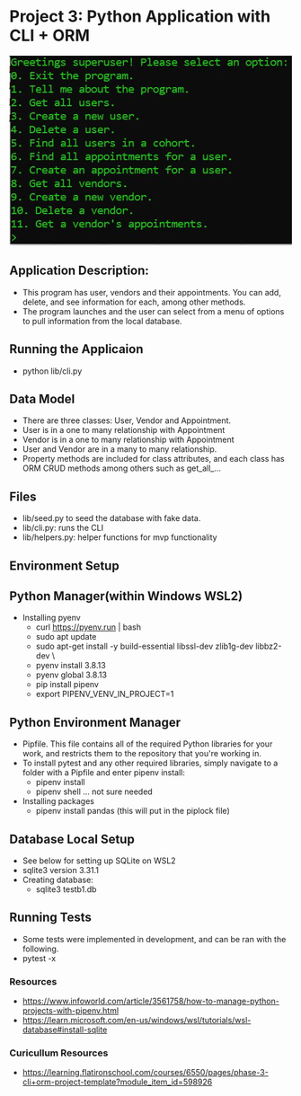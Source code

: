 # Project 3: Python Application with CLI + ORM

![CLI](https://github.com/benjamin-jacobson/project-3-python-cli-application/blob/main/images/cli_prototype.JPG?raw=true)


## Application Description:
- This program has user, vendors and their appointments. You can add, delete, and see information for each, among other methods.
- The program launches and the user can select from a menu of options to pull information from the local database.

## Running the Applicaion
- python lib/cli.py

## Data Model
- There are three classes: User, Vendor and Appointment.
- User is in a one to many relationship with Appointment
- Vendor is in a one to many relationship with Appointment
- User and Vendor are in a many to many relationship.
- Property methods are included for class attributes, and each class has ORM CRUD methods among others such as get_all_...

## Files
- lib/seed.py to seed the database with fake data.
- lib/cli.py: runs the CLI
- lib/helpers.py: helper functions for mvp functionality

## Environment Setup
## Python Manager(within Windows WSL2)
- Installing pyenv
    - curl https://pyenv.run | bash
    - sudo apt update
    - sudo apt-get install -y build-essential libssl-dev zlib1g-dev libbz2-dev \
    - pyenv install 3.8.13
    - pyenv global 3.8.13
    - pip install pipenv
    - export PIPENV_VENV_IN_PROJECT=1

## Python Environment Manager
- Pipfile. This file contains all of the required Python libraries for your work, and restricts them to the repository that you're working in.
- To install pytest and any other required libraries, simply navigate to a folder with a Pipfile and enter pipenv install:
    - pipenv install
    - pipenv shell ... not sure needed
- Installing packages
    - pipenv install pandas (this will put in the piplock file)

## Database Local Setup
- See below for setting up SQLite on WSL2
- sqlite3 version 3.31.1
- Creating database:
    - sqlite3 testb1.db

## Running Tests
- Some tests were implemented in development, and can be ran with the following.
- pytest -x 

### Resources
- https://www.infoworld.com/article/3561758/how-to-manage-python-projects-with-pipenv.html
- https://learn.microsoft.com/en-us/windows/wsl/tutorials/wsl-database#install-sqlite

### Curicullum Resources
- https://learning.flatironschool.com/courses/6550/pages/phase-3-cli+orm-project-template?module_item_id=598926